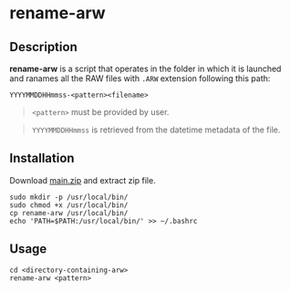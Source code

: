 # rename-arw

## Description
**rename-arw** is a script that operates in the folder in which it is launched and ranames all the RAW files with `.ARW` extension following this path:

`YYYYMMDDHHmmss-<pattern><filename>`

> `<pattern>` must be provided by user.

> `YYYYMMDDHHmmss` is retrieved from the datetime metadata of the file.

## Installation
Download [main.zip](https://github.com/signoredellarete/rename-arw/archive/refs/heads/main.zip) and extract zip file.
```
sudo mkdir -p /usr/local/bin/
sudo chmod +x /usr/local/bin/
cp rename-arw /usr/local/bin/
echo 'PATH=$PATH:/usr/local/bin/' >> ~/.bashrc
```

## Usage
```
cd <directory-containing-arw>
rename-arw <pattern>
```